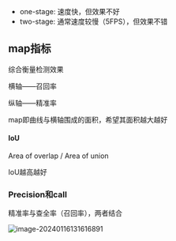- one-stage: 速度快，但效果不好
- two-stage: 通常速度较慢（5FPS），但效果不错

## map指标

综合衡量检测效果

横轴——召回率

纵轴——精准率

map即曲线与横轴围成的面积，希望其面积越大越好



#### IoU

Area of overlap / Area of union

IoU越高越好





### Precision和call

精准率与查全率（召回率），两者结合  



![image-20240116131616891](C:\Users\andusk\AppData\Roaming\Typora\typora-user-images\image-20240116131616891.png)
